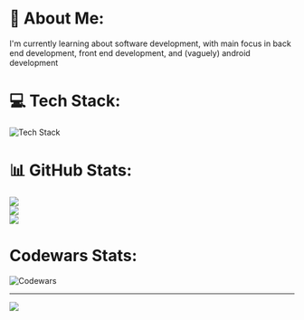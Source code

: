 # 💫 About Me:
I'm currently learning about software development, with main focus in back end development, front end development, and (vaguely) android development

# 💻 Tech Stack:
<img src="https://skillicons.dev/icons?i=js,ts,react,html,tailwind,nodejs,postgres,laravel,mongodb,py,kotlin&perline=5" alt="Tech Stack" /> 

# 📊 GitHub Stats:
![](https://github-readme-stats.vercel.app/api?username=HizkiaJoyIvan&theme=dark&hide_border=false&include_all_commits=false&count_private=false)<br/>
![](https://github-readme-streak-stats.herokuapp.com/?user=HizkiaJoyIvan&theme=dark&hide_border=false)<br/>
![](https://github-readme-stats.vercel.app/api/top-langs/?username=HizkiaJoyIvan&theme=dark&hide_border=false&include_all_commits=false&count_private=false&layout=compact)

# Codewars Stats:
![Codewars](https://github.r2v.ch/codewars?user=ivanov77&stroke=COLOR)


---
[![](https://visitcount.itsvg.in/api?id=mrinsectt&icon=0&color=0)](https://visitcount.itsvg.in)


<!-- Proudly created with GPRM ( https://gprm.itsvg.in ) -->

